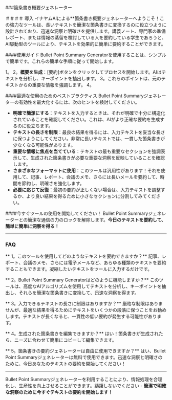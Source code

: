 ###箇条書き概要ジェネレーター

＃＃＃＃ 導入
イナヤムAIによる**箇条書き概要ジェネレーターへようこそ！この強力なツールは、長いテキストを簡潔な箇条書きに変換するのに役立つように設計されており、迅速な洞察と明確さを提供します。講義ノート、専門家の準備レポート、または情報の蒸留を検討している人を要約している学生であろうと、AI駆動型のツールにより、テキストを効果的に簡単に要約することができます。

####使用ガイド
Bullet Point Summary Generatorを使用することは、シンプルで簡単です。これらの簡単な手順に従って開始します。

1。
2。**概要を生成**：[要約]ボタンをクリックしてプロセスを開始します。AIはテキストを分析し、キーポイントを抽出します。
3。これらのポイントは、元のテキストからの重要な情報を強調します。
4。

####最適な使用のためのベストプラクティス
Bullet Point Summaryジェネレーターの有効性を最大化するには、次のヒントを検討してください。

-  **明確で簡潔にする**：テキストを入力するときは、それが明確で十分に構造化されていることを確認してください。これは、AIがより正確な要約を生成するのに役立ちます。
-  **テキストの長さを制限**：最良の結果を得るには、入力テキストを妥当な長さに保つようにしてください。非常に長いテキストでは、一貫した箇条書きが少なくなる可能性があります。
-  **重要な情報に焦点を当てている**：テキストの最も重要なセクションを強調表示して、生成された箇条書きが必要な重要な洞察を反映していることを確認します。
-  **さまざまなフォーマットに使用**：このツールは汎用性があります！それを使用して、記事、レポート、会議のメモ、さらには長いメールを要約して、時間を節約し、明確さを強化します。
-  **必要に応じて反復**：最初の要約が正しくない場合は、入力テキストを調整するか、より良い結果を得るために小さなセクションに分割してみてください。

####今すぐツールの使用を開始してください！
Bullet Point Summaryジェネレーターとの簡潔な通信の力のロックを解除します。**今日のテキストを要約して、簡単に簡単に洞察を得る！**

----

### FAQ

** 1。このツールを使用してどのようなテキストを要約できますか？**
記事、レポート、会議のメモ、さらには電子メールなど、あらゆる種類のテキストを要約することもできます。凝縮したいテキストをツールに入力するだけです。

** 2。Bullet Point Summary Generatorはどのように機能しますか？**
このツールは、高度なAIアルゴリズムを使用してテキストを分析し、キーポイントを抽出し、それらを簡潔な箇条書きに変換して、迅速な洞察を得ます。

** 3。入力できるテキストの長さに制限はありますか？**
厳格な制限はありませんが、最適な結果を得るためにテキストをいくつかの段落に保つことをお勧めします。テキストが長くなると、一貫性の低い要約が発生する可能性があります。

** 4。生成された箇条書きを編集できますか？**
はい！箇条書きが生成されたら、ニーズに合わせて簡単にコピーして編集できます。

** 5。箇条書きの要約ジェネレーターは自由に使用できますか？**
はい、Bullet Point Summaryジェネレーターは無料で使用できます。迅速な洞察と明確さのために、今日あなたのテキストの要約を開始してください！

----

Bullet Point Summaryジェネレーターを利用することにより、情報処理を合理化し、生産性を向上させることができます。躊躇しないでください -  **簡潔で明確な洞察のために今すぐテキストの要約を開始します！**